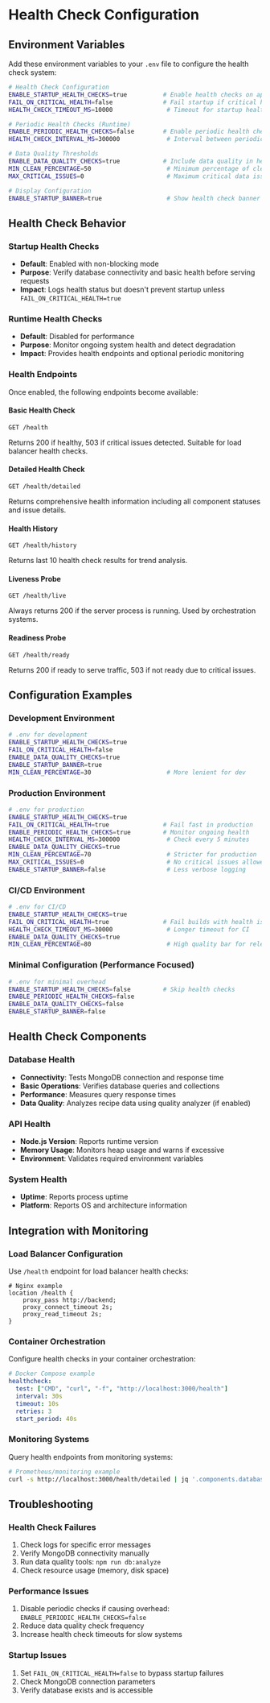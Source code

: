 # Health Check Configuration

## Environment Variables

Add these environment variables to your `.env` file to configure the health check system:

```bash
# Health Check Configuration
ENABLE_STARTUP_HEALTH_CHECKS=true          # Enable health checks on app startup (default: true)
FAIL_ON_CRITICAL_HEALTH=false              # Fail startup if critical health issues found (default: false)
HEALTH_CHECK_TIMEOUT_MS=10000               # Timeout for startup health checks in ms (default: 10000)

# Periodic Health Checks (Runtime)
ENABLE_PERIODIC_HEALTH_CHECKS=false        # Enable periodic health checks during runtime (default: false)
HEALTH_CHECK_INTERVAL_MS=300000             # Interval between periodic checks in ms (default: 300000 = 5 minutes)

# Data Quality Thresholds
ENABLE_DATA_QUALITY_CHECKS=true            # Include data quality in health checks (default: true)
MIN_CLEAN_PERCENTAGE=50                     # Minimum percentage of clean recipes required (default: 50)
MAX_CRITICAL_ISSUES=0                       # Maximum critical data issues allowed (default: 0)

# Display Configuration
ENABLE_STARTUP_BANNER=true                  # Show health check banner on startup (default: true)
```

## Health Check Behavior

### Startup Health Checks
- **Default**: Enabled with non-blocking mode
- **Purpose**: Verify database connectivity and basic health before serving requests
- **Impact**: Logs health status but doesn't prevent startup unless `FAIL_ON_CRITICAL_HEALTH=true`

### Runtime Health Checks
- **Default**: Disabled for performance
- **Purpose**: Monitor ongoing system health and detect degradation
- **Impact**: Provides health endpoints and optional periodic monitoring

### Health Endpoints

Once enabled, the following endpoints become available:

#### Basic Health Check
```
GET /health
```
Returns 200 if healthy, 503 if critical issues detected. Suitable for load balancer health checks.

#### Detailed Health Check
```
GET /health/detailed
```
Returns comprehensive health information including all component statuses and issue details.

#### Health History
```
GET /health/history
```
Returns last 10 health check results for trend analysis.

#### Liveness Probe
```
GET /health/live
```
Always returns 200 if the server process is running. Used by orchestration systems.

#### Readiness Probe
```
GET /health/ready
```
Returns 200 if ready to serve traffic, 503 if not ready due to critical issues.

## Configuration Examples

### Development Environment
```bash
# .env for development
ENABLE_STARTUP_HEALTH_CHECKS=true
FAIL_ON_CRITICAL_HEALTH=false
ENABLE_DATA_QUALITY_CHECKS=true
ENABLE_STARTUP_BANNER=true
MIN_CLEAN_PERCENTAGE=30                     # More lenient for dev
```

### Production Environment
```bash
# .env for production
ENABLE_STARTUP_HEALTH_CHECKS=true
FAIL_ON_CRITICAL_HEALTH=true               # Fail fast in production
ENABLE_PERIODIC_HEALTH_CHECKS=true         # Monitor ongoing health
HEALTH_CHECK_INTERVAL_MS=300000             # Check every 5 minutes
ENABLE_DATA_QUALITY_CHECKS=true
MIN_CLEAN_PERCENTAGE=70                     # Stricter for production
MAX_CRITICAL_ISSUES=0                       # No critical issues allowed
ENABLE_STARTUP_BANNER=false                 # Less verbose logging
```

### CI/CD Environment
```bash
# .env for CI/CD
ENABLE_STARTUP_HEALTH_CHECKS=true
FAIL_ON_CRITICAL_HEALTH=true               # Fail builds with health issues
HEALTH_CHECK_TIMEOUT_MS=30000               # Longer timeout for CI
ENABLE_DATA_QUALITY_CHECKS=true
MIN_CLEAN_PERCENTAGE=80                     # High quality bar for releases
```

### Minimal Configuration (Performance Focused)
```bash
# .env for minimal overhead
ENABLE_STARTUP_HEALTH_CHECKS=false         # Skip health checks
ENABLE_PERIODIC_HEALTH_CHECKS=false
ENABLE_DATA_QUALITY_CHECKS=false
ENABLE_STARTUP_BANNER=false
```

## Health Check Components

### Database Health
- **Connectivity**: Tests MongoDB connection and response time
- **Basic Operations**: Verifies database queries and collections
- **Performance**: Measures query response times
- **Data Quality**: Analyzes recipe data using quality analyzer (if enabled)

### API Health
- **Node.js Version**: Reports runtime version
- **Memory Usage**: Monitors heap usage and warns if excessive
- **Environment**: Validates required environment variables

### System Health
- **Uptime**: Reports process uptime
- **Platform**: Reports OS and architecture information

## Integration with Monitoring

### Load Balancer Configuration
Use `/health` endpoint for load balancer health checks:
```nginx
# Nginx example
location /health {
    proxy_pass http://backend;
    proxy_connect_timeout 2s;
    proxy_read_timeout 2s;
}
```

### Container Orchestration
Configure health checks in your container orchestration:
```yaml
# Docker Compose example
healthcheck:
  test: ["CMD", "curl", "-f", "http://localhost:3000/health"]
  interval: 30s
  timeout: 10s
  retries: 3
  start_period: 40s
```

### Monitoring Systems
Query health endpoints from monitoring systems:
```bash
# Prometheus/monitoring example
curl -s http://localhost:3000/health/detailed | jq '.components.database.overall'
```

## Troubleshooting

### Health Check Failures
1. Check logs for specific error messages
2. Verify MongoDB connectivity manually
3. Run data quality tools: `npm run db:analyze`
4. Check resource usage (memory, disk space)

### Performance Issues
1. Disable periodic checks if causing overhead: `ENABLE_PERIODIC_HEALTH_CHECKS=false`
2. Reduce data quality check frequency
3. Increase health check timeouts for slow systems

### Startup Issues
1. Set `FAIL_ON_CRITICAL_HEALTH=false` to bypass startup failures
2. Check MongoDB connection parameters
3. Verify database exists and is accessible
